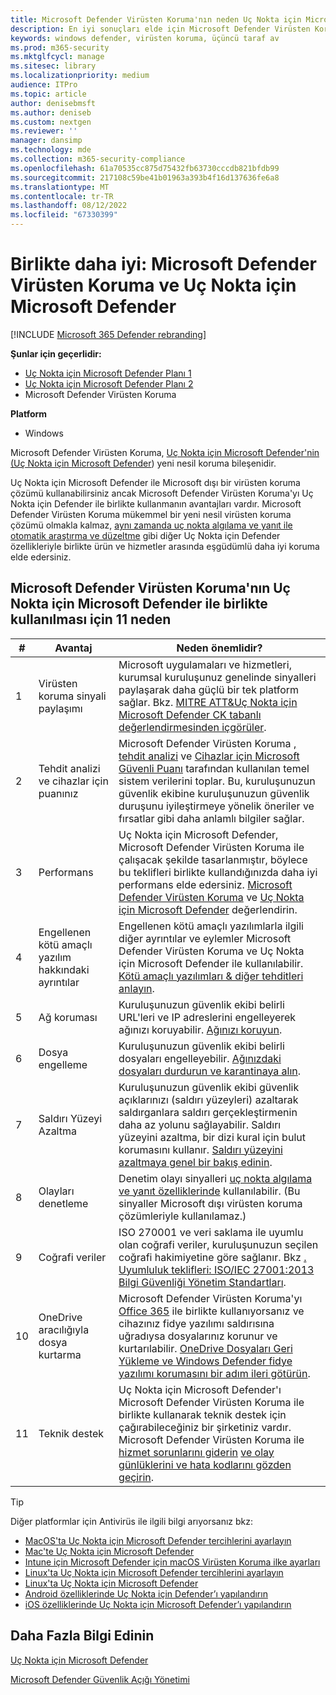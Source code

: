 ```yaml
---
title: Microsoft Defender Virüsten Koruma'nın neden Uç Nokta için Microsoft Defender ile birlikte kullanılması gerekir?
description: En iyi sonuçları elde için Microsoft Defender Virüsten Koruma'yı diğer Microsoft tekliflerinizle birlikte kullanın.
keywords: windows defender, virüsten koruma, üçüncü taraf av
ms.prod: m365-security
ms.mktglfcycl: manage
ms.sitesec: library
ms.localizationpriority: medium
audience: ITPro
ms.topic: article
author: denisebmsft
ms.author: deniseb
ms.custom: nextgen
ms.reviewer: ''
manager: dansimp
ms.technology: mde
ms.collection: m365-security-compliance
ms.openlocfilehash: 61a70535cc875d75432fb63730cccdb821bfdb99
ms.sourcegitcommit: 217108c59be41b01963a393b4f16d137636fe6a8
ms.translationtype: MT
ms.contentlocale: tr-TR
ms.lasthandoff: 08/12/2022
ms.locfileid: "67330399"
---
```

# <a name="better-together-microsoft-defender-antivirus-and-microsoft-defender-for-endpoint"></a>Birlikte daha iyi: Microsoft Defender Virüsten Koruma ve Uç Nokta için Microsoft Defender

[!INCLUDE [Microsoft 365 Defender rebranding](../../includes/microsoft-defender.md)]


**Şunlar için geçerlidir:**

- [Uç Nokta için Microsoft Defender Planı 1](https://go.microsoft.com/fwlink/p/?linkid=2154037)
- [Uç Nokta için Microsoft Defender Planı 2](https://go.microsoft.com/fwlink/p/?linkid=2154037)
- Microsoft Defender Virüsten Koruma

**Platform**
- Windows

Microsoft Defender Virüsten Koruma, [Uç Nokta için Microsoft Defender'nin (Uç Nokta için Microsoft Defender](/microsoft-365/security/defender-endpoint/microsoft-defender-endpoint)) yeni nesil koruma bileşenidir.

Uç Nokta için Microsoft Defender ile Microsoft dışı bir virüsten koruma çözümü kullanabilirsiniz ancak Microsoft Defender Virüsten Koruma'yı Uç Nokta için Defender ile birlikte kullanmanın avantajları vardır. Microsoft Defender Virüsten Koruma mükemmel bir yeni nesil virüsten koruma çözümü olmakla kalmaz, [aynı zamanda uç nokta algılama ve yanıt ile](/microsoft-365/security/defender-endpoint/overview-endpoint-detection-response) [otomatik araştırma ve düzeltme](/microsoft-365/security/defender-endpoint/automated-investigations) gibi diğer Uç Nokta için Defender özellikleriyle birlikte ürün ve hizmetler arasında eşgüdümlü daha iyi koruma elde edersiniz.

## <a name="11-reasons-to-use-microsoft-defender-antivirus-together-with-microsoft-defender-for-endpoint"></a>Microsoft Defender Virüsten Koruma'nın Uç Nokta için Microsoft Defender ile birlikte kullanılması için 11 neden

|#|Avantaj|Neden önemlidir?|
|--|--|--|
|1|Virüsten koruma sinyali paylaşımı|Microsoft uygulamaları ve hizmetleri, kurumsal kuruluşunuz genelinde sinyalleri paylaşarak daha güçlü bir tek platform sağlar. Bkz. [MITRE ATT&Uç Nokta için Microsoft Defender CK tabanlı değerlendirmesinden içgörüler](https://www.microsoft.com/security/blog/2018/12/03/insights-from-the-mitre-attack-based-evaluation-of-windows-defender-atp/).|
|2|Tehdit analizi ve cihazlar için puanınız|Microsoft Defender Virüsten Koruma [, tehdit analizi](/microsoft-365/security/defender-endpoint/threat-analytics) ve [Cihazlar için Microsoft Güvenli Puanı](/microsoft-365/security/defender-endpoint/tvm-microsoft-secure-score-devices) tarafından kullanılan temel sistem verilerini toplar. Bu, kuruluşunuzun güvenlik ekibine kuruluşunuzun güvenlik duruşunu iyileştirmeye yönelik öneriler ve fırsatlar gibi daha anlamlı bilgiler sağlar.|
|3|Performans|Uç Nokta için Microsoft Defender, Microsoft Defender Virüsten Koruma ile çalışacak şekilde tasarlanmıştır, böylece bu teklifleri birlikte kullandığınızda daha iyi performans elde edersiniz. [Microsoft Defender Virüsten Koruma](evaluate-microsoft-defender-antivirus.md) ve [Uç Nokta için Microsoft Defender](/microsoft-365/security/defender-endpoint/evaluate-mde) değerlendirin.|
|4|Engellenen kötü amaçlı yazılım hakkındaki ayrıntılar|Engellenen kötü amaçlı yazılımlarla ilgili diğer ayrıntılar ve eylemler Microsoft Defender Virüsten Koruma ve Uç Nokta için Microsoft Defender ile kullanılabilir. [Kötü amaçlı yazılımları & diğer tehditleri anlayın](/windows/security/threat-protection/intelligence/understanding-malware).|
|5|Ağ koruması|Kuruluşunuzun güvenlik ekibi belirli URL'leri ve IP adreslerini engelleyerek ağınızı koruyabilir. [Ağınızı koruyun](/microsoft-365/security/defender-endpoint/network-protection).|
|6|Dosya engelleme|Kuruluşunuzun güvenlik ekibi belirli dosyaları engelleyebilir. [Ağınızdaki dosyaları durdurun ve karantinaya alın](/microsoft-365/security/defender-endpoint/respond-file-alerts#stop-and-quarantine-files-in-your-network).|
|7|Saldırı Yüzeyi Azaltma|Kuruluşunuzun güvenlik ekibi güvenlik açıklarınızı (saldırı yüzeyleri) azaltarak saldırganlara saldırı gerçekleştirmenin daha az yolunu sağlayabilir. Saldırı yüzeyini azaltma, bir dizi kural için bulut korumasını kullanır. [Saldırı yüzeyini azaltmaya genel bir bakış edinin](/microsoft-365/security/defender-endpoint/overview-attack-surface-reduction).|
|8|Olayları denetleme|Denetim olayı sinyalleri [uç nokta algılama ve yanıt özelliklerinde](/microsoft-365/security/defender-endpoint/overview-endpoint-detection-response) kullanılabilir. (Bu sinyaller Microsoft dışı virüsten koruma çözümleriyle kullanılamaz.)|
|9|Coğrafi veriler|ISO 270001 ve veri saklama ile uyumlu olan coğrafi veriler, kuruluşunuzun seçilen coğrafi hakimiyetine göre sağlanır. Bkz [. Uyumluluk teklifleri: ISO/IEC 27001:2013 Bilgi Güvenliği Yönetim Standartları](/microsoft-365/compliance/offering-iso-27001).|
|10|OneDrive aracılığıyla dosya kurtarma|Microsoft Defender Virüsten Koruma'yı [Office 365](/Office365/Enterprise) ile birlikte kullanıyorsanız ve cihazınız fidye yazılımı saldırısına uğradıysa dosyalarınız korunur ve kurtarılabilir. [OneDrive Dosyaları Geri Yükleme ve Windows Defender fidye yazılımı korumasını bir adım ileri götürün](https://techcommunity.microsoft.com/t5/Microsoft-OneDrive-Blog/OneDrive-Files-Restore-and-Windows-Defender-takes-ransomware/ba-p/188001).|
|11|Teknik destek|Uç Nokta için Microsoft Defender'ı Microsoft Defender Virüsten Koruma ile birlikte kullanarak teknik destek için çağırabileceğiniz bir şirketiniz vardır. Microsoft Defender Virüsten Koruma ile [hizmet sorunlarını giderin](/microsoft-365/security/defender-endpoint/troubleshoot-mdatp) [ve olay günlüklerini ve hata kodlarını gözden geçirin](troubleshoot-microsoft-defender-antivirus.md).|

> [!TIP]
> Diğer platformlar için Antivirüs ile ilgili bilgi arıyorsanız bkz:
> - [MacOS'ta Uç Nokta için Microsoft Defender tercihlerini ayarlayın](mac-preferences.md)
> - [Mac'te Uç Nokta için Microsoft Defender](microsoft-defender-endpoint-mac.md)
> - [Intune için Microsoft Defender için macOS Virüsten Koruma ilke ayarları](/mem/intune/protect/antivirus-microsoft-defender-settings-macos)
> - [Linux'ta Uç Nokta için Microsoft Defender tercihlerini ayarlayın](linux-preferences.md)
> - [Linux'ta Uç Nokta için Microsoft Defender](microsoft-defender-endpoint-linux.md)
> - [Android özelliklerinde Uç Nokta için Defender’ı yapılandırın](android-configure.md)
> - [iOS özelliklerinde Uç Nokta için Microsoft Defender’ı yapılandırın](ios-configure-features.md)

## <a name="learn-more"></a>Daha Fazla Bilgi Edinin

[Uç Nokta için Microsoft Defender](/microsoft-365/security/defender-endpoint/microsoft-defender-endpoint)

[Microsoft Defender Güvenlik Açığı Yönetimi](/microsoft-365/security/defender-endpoint/next-gen-threat-and-vuln-mgt)
